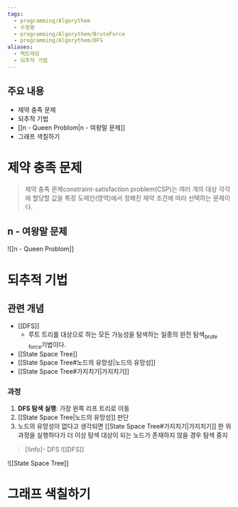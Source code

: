 ```yaml
---
tags:
  - programming/Algorythem
  - 수정중
  - programming/Algorythem/BruteForce
  - programming/Algorythem/DFS
aliases:
  - 백트래킹
  - 되추적 기법
---
```

## 주요 내용
- 제약 충족 문제
- 되추적 기법
- [[n - Queen Problom|n - 여왕말 문제]]
- 그래프 색칠하기
# 제약 충족 문제
> 제약 충족 문제constraint-satisfaction problem(CSP)는 여러 개의 대상 각각에 할당할 값을 특정 도메인(영역)에서 정해진 제약 조건에 따라 선택하는 문제이다.
## n - 여왕말 문제
![[n - Queen Problom]]

# 되추적 기법
## 관련 개념
- [[DFS]]
	- 루트 트리를 대상으로 하는 모든 가능성을 탐색하는 일종의 완전 탐색<sub>brute force</sub>기법이다.
- [[State Space Tree]]
- [[State Space Tree#노드의 유망성|노드의 유망성]]
- [[State Space Tree#가지치기|가지치기]]

### 과정
1. **DFS 탐색 실행**: 가장 왼쪽 리프 트리로 이동
2. [[State Space Tree|노드의 유망성]] 판단
3. 노드의 유망성이 없다고 생각되면 [[State Space Tree#가지치기|가지치기]] 한
위 과정을 실행하다가 더 이상 탐색 대상이 되는 노드가 존재하지 않을 경우 탐색 중지
> [!info]- DFS
>![[DFS]]

![[State Space Tree]]

# 그래프 색칠하기